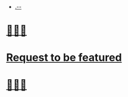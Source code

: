 - [.--](.--.md)
# [🚧](roam-block://dmQooXFj9)[🚧](roam-block://dmQooXFj9)[🚧](roam-block://dmQooXFj9)
# [Request to be featured](https://roamresearch.typeform.com/to/g5W8uCqz)
# [🚧](roam-block://dmQooXFj9)[🚧](roam-block://dmQooXFj9)[🚧](roam-block://dmQooXFj9)